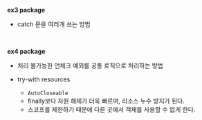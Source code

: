 **ex3 package**
- catch 문을 여러개 쓰는 방법
<br>

**ex4 package**
- 처리 불가능한 언체크 예외를 공통 로직으로 처리하는 방법

- try-with resources
  - `AutoCloseable`
  - finally보다 자원 해제가 더욱 빠르며, 리소스 누수 방지가 된다.
  - 스코프를 제한하기 때문에 다른 곳에서 객체를 사용할 수 없게 한다.
